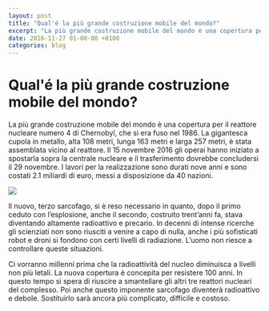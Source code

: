 ```yaml
---
layout: post
title: "Qual'é la più grande costruzione mobile del mondo?"
excerpt: "La più grande costruzione mobile del mondo è una copertura per il reattore nucleare numero 4 di Chernobyl, che si era fuso nel 1986. La gigantesca cupola in metallo, alta 108 metri, lunga 163 metri e larga 257 metri, è stata assemblata vicino al reattore. Il 15 novembre 2016 gli operai hanno iniziato a sposta..."
date: 2016-11-27 01-00-00 +0100
categories: blog
---
```


# Qual'é la più grande costruzione mobile del mondo?

La più grande costruzione mobile del mondo è una copertura per il reattore nucleare numero 4 di Chernobyl, che si era fuso nel 1986\. La gigantesca cupola in metallo, alta 108 metri, lunga 163 metri e larga 257 metri, è stata assemblata vicino al reattore. Il 15 novembre 2016 gli operai hanno iniziato a spostarla sopra la centrale nucleare e il trasferimento dovrebbe concludersi il 29 novembre. I lavori per la realizzazione sono durati nove anni e sono costati 2.1 miliardi di euro, messi a disposizione da 40 nazioni.

![](https://www.tagesschau.de/multimedia/bilder/tschernobyl-sarkophag-101~_v-modPremium.jpg)

Il nuovo, terzo sarcofago, si è reso necessario in quanto, dopo il primo ceduto con l’esplosione, anche il secondo, costruito trent’anni fa, stava diventando altamente radioattivo e precario. In decenni di intense ricerche gli scienziati non sono riusciti a venire a capo di nulla, anche i più sofisticati robot e droni si fondono con certi livelli di radiazione. L’uomo non riesce a controllare queste situazioni.

Ci vorranno millenni prima che la radioattività del nucleo diminuisca a livelli non più letali. La nuova copertura è concepita per resistere 100 anni. In questo tempo si spera di riuscire a smantellare gli altri tre reattori nucleari del complesso. Poi anche questo imponente sarcofago diventerà radioattivo e debole. Sostituirlo sarà ancora più complicato, difficile e costoso.

